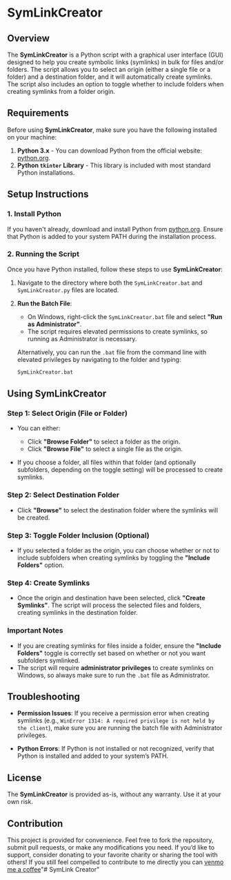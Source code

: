 
# SymLinkCreator

## Overview

The **SymLinkCreator** is a Python script with a graphical user interface (GUI) designed to help you create symbolic links (symlinks) in bulk for files and/or folders. The script allows you to select an origin (either a single file or a folder) and a destination folder, and it will automatically create symlinks. The script also includes an option to toggle whether to include folders when creating symlinks from a folder origin.

## Requirements

Before using **SymLinkCreator**, make sure you have the following installed on your machine:

1. **Python 3.x** - You can download Python from the official website: [python.org](https://www.python.org/).
2. **Python `tkinter` Library** - This library is included with most standard Python installations.

## Setup Instructions

### 1. Install Python

If you haven't already, download and install Python from [python.org](https://www.python.org/). Ensure that Python is added to your system PATH during the installation process.

### 2. Running the Script

Once you have Python installed, follow these steps to use **SymLinkCreator**:

1. Navigate to the directory where both the `SymLinkCreator.bat` and `SymLinkCreator.py` files are located.
   
2. **Run the Batch File**:
   - On Windows, right-click the `SymLinkCreator.bat` file and select **"Run as Administrator"**.
   - The script requires elevated permissions to create symlinks, so running as Administrator is necessary.

   Alternatively, you can run the `.bat` file from the command line with elevated privileges by navigating to the folder and typing:
   
   ```sh
   SymLinkCreator.bat
   ```

## Using SymLinkCreator

### Step 1: Select Origin (File or Folder)

- You can either:
  - Click **"Browse Folder"** to select a folder as the origin.
  - Click **"Browse File"** to select a single file as the origin.
  
- If you choose a folder, all files within that folder (and optionally subfolders, depending on the toggle setting) will be processed to create symlinks.

### Step 2: Select Destination Folder

- Click **"Browse"** to select the destination folder where the symlinks will be created.

### Step 3: Toggle Folder Inclusion (Optional)

- If you selected a folder as the origin, you can choose whether or not to include subfolders when creating symlinks by toggling the **"Include Folders"** option.

### Step 4: Create Symlinks

- Once the origin and destination have been selected, click **"Create Symlinks"**. The script will process the selected files and folders, creating symlinks in the destination folder.

### Important Notes

- If you are creating symlinks for files inside a folder, ensure the **"Include Folders"** toggle is correctly set based on whether or not you want subfolders symlinked.
- The script will require **administrator privileges** to create symlinks on Windows, so always make sure to run the `.bat` file as Administrator.

## Troubleshooting

- **Permission Issues**: If you receive a permission error when creating symlinks (e.g., `WinError 1314: A required privilege is not held by the client`), make sure you are running the batch file with Administrator privileges.
  
- **Python Errors**: If Python is not installed or not recognized, verify that Python is installed and added to your system’s PATH.

## License

The **SymLinkCreator** is provided as-is, without any warranty. Use it at your own risk.

## Contribution

This project is provided for convenience. Feel free to fork the repository, submit pull requests, or make any modifications you need. If you’d like to support, consider donating to your favorite charity or sharing the tool with others! If you still feel compelled to contribute to me directly you can [venmo me a coffee](https://www.venmo.com/u/Rojamahorse)"# SymLink Creator" 
